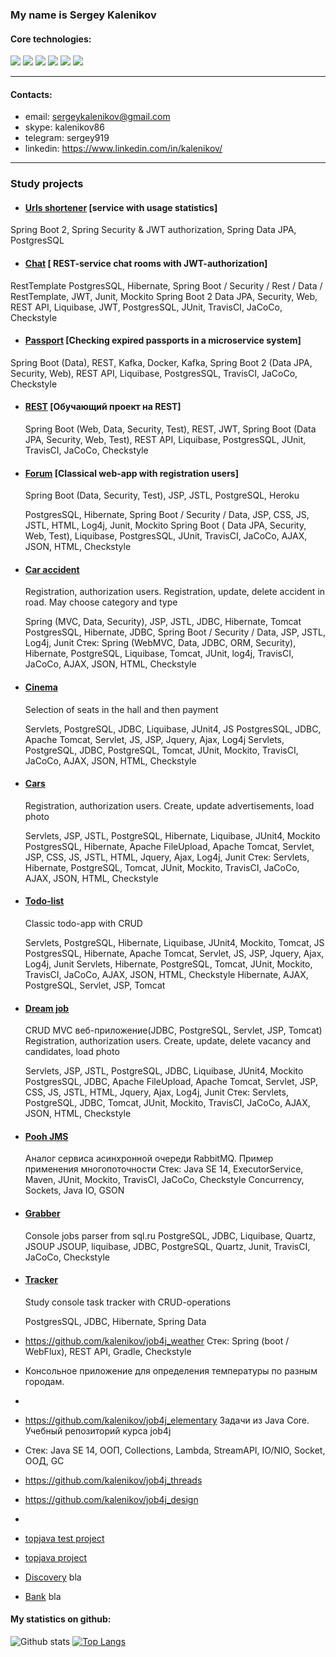 ### My name is Sergey Kalenikov

#### Core technologies:

![](https://img.shields.io/badge/java-%3E%3D%208%20-orange) ![](https://img.shields.io/badge/Spring-%3E%3D%205.0-brightgreen) ![](https://img.shields.io/badge/maven-3-green) ![](https://img.shields.io/badge/postgres-8-blue) ![](https://img.shields.io/badge/Hibernate-%3E%3D%205.0-yellowgreen) ![](https://img.shields.io/badge/Travis-CI-brightgreen)

---

#### Contacts:

* email: sergeykalenikov@gmail.com
* skype: kalenikov86
* telegram: sergey919
* linkedin: https://www.linkedin.com/in/kalenikov/

---

### Study projects

- #### [Urls shortener](https://github.com/kalenikov/job4j_url_shortcut) [service with usage statistics]

Spring Boot 2, Spring Security & JWT authorization, Spring Data JPA, PostgresSQL

- #### [Chat](https://github.com/kalenikov/job4j_chat) [ REST-service chat rooms with JWT-authorization]

RestTemplate PostgresSQL, Hibernate, Spring Boot / Security / Rest / Data / RestTemplate, JWT, Junit, Mockito Spring
Boot 2 Data JPA, Security, Web, REST API, Liquibase, JWT, PostgresSQL, JUnit, TravisCI, JaCoCo, Checkstyle

- #### [Passport](https://github.com/kalenikov/job4j_passport) [Checking expired passports in a microservice system]

Spring Boot (Data), REST, Kafka, Docker, Kafka, Spring Boot 2 (Data JPA, Security, Web), REST API, Liquibase,
PostgresSQL, TravisCI, JaCoCo, Checkstyle

- #### [REST](https://github.com/kalenikov/job4j_rest) [Обучающий проект на REST]

  Spring Boot (Web, Data, Security, Test), REST, JWT, Spring Boot (Data JPA, Security, Web, Test), REST API, Liquibase,
  PostgresSQL, JUnit, TravisCI, JaCoCo, Checkstyle


- #### [Forum](https://github.com/kalenikov/job4j_forum) [Classical web-app with registration users]
  Spring Boot (Data, Security, Test), JSP, JSTL, PostgreSQL, Heroku

  PostgresSQL, Hibernate, Spring Boot / Security / Data, JSP, CSS, JS, JSTL, HTML, Log4j, Junit, Mockito Spring Boot (
  Data JPA, Security, Web, Test), Liquibase, PostgresSQL, JUnit, TravisCI, JaCoCo, AJAX, JSON, HTML, Checkstyle


- #### [Car accident](https://github.com/kalenikov/job4j_car_accident)
  Registration, authorization users. Registration, update, delete accident in road. May choose category and type

  Spring (MVC, Data, Security), JSP, JSTL, JDBC, Hibernate, Tomcat PostgresSQL, Hibernate, JDBC, Spring Boot / Security
  / Data, JSP, JSTL, Log4j, Junit Стек: Spring (WebMVC, Data, JDBC, ORM, Security), Hibernate, PostgreSQL, Liquibase,
  Tomcat, JUnit, log4j, TravisCI, JaCoCo, AJAX, JSON, HTML, Checkstyle


- #### [Cinema](https://github.com/kalenikov/job4j_cinema)
  Selection of seats in the hall and then payment

  Servlets, PostgreSQL, JDBC, Liquibase, JUnit4, JS PostgresSQL, JDBC, Apache Tomcat, Servlet, JS, JSP, Jquery, Ajax,
  Log4j Servlets, PostgreSQL, JDBC, PostgreSQL, Tomcat, JUnit, Mockito, TravisCI, JaCoCo, AJAX, JSON, HTML, Checkstyle


- #### [Cars](https://github.com/kalenikov/job4j_cars)
  Registration, authorization users. Create, update advertisements, load photo

  Servlets, JSP, JSTL, PostgreSQL, Hibernate, Liquibase, JUnit4, Mockito PostgresSQL, Hibernate, Apache FileUpload,
  Apache Tomcat, Servlet, JSP, CSS, JS, JSTL, HTML, Jquery, Ajax, Log4j, Junit Стек: Servlets, Hibernate, PostgreSQL,
  Tomcat, JUnit, Mockito, TravisCI, JaCoCo, AJAX, JSON, HTML, Checkstyle


- #### [Todo-list](https://github.com/kalenikov/job4j_todo)
  Classic todo-app with CRUD

  Servlets, PostgreSQL, Hibernate, Liquibase, JUnit4, Mockito, Tomcat, JS PostgresSQL, Hibernate, Apache Tomcat,
  Servlet, JS, JSP, Jquery, Ajax, Log4j, Junit Servlets, Hibernate, PostgreSQL, Tomcat, JUnit, Mockito, TravisCI,
  JaCoCo, AJAX, JSON, HTML, Checkstyle Hibernate, AJAX, PostgreSQL, Servlet, JSP, Tomcat

- #### [Dream job](https://github.com/kalenikov/job4j_dreamjob)
  CRUD MVC веб-приложение(JDBC, PostgreSQL, Servlet, JSP, Tomcat)
  Registration, authorization users. Create, update, delete vacancy and candidates, load photo

  Servlets, JSP, JSTL, PostgreSQL, JDBC, Liquibase, JUnit4, Mockito PostgresSQL, JDBC, Apache FileUpload, Apache Tomcat,
  Servlet, JSP, CSS, JS, JSTL, HTML, Jquery, Ajax, Log4j, Junit Стек: Servlets, PostgreSQL, JDBC, Tomcat, JUnit,
  Mockito, TravisCI, JaCoCo, AJAX, JSON, HTML, Checkstyle


- #### [Pooh JMS](https://github.com/kalenikov/job4j_pooh)
  Аналог сервиса асинхронной очереди RabbitMQ. Пример применения многопоточности Стек: Java SE 14, ExecutorService,
  Maven, JUnit, Mockito, TravisCI, JaCoCo, Checkstyle Concurrency, Sockets, Java IO, GSON

- #### [Grabber](https://github.com/kalenikov/job4j_grabber)
  Console jobs parser from sql.ru PostgreSQL, JDBC, Liquibase, Quartz, JSOUP JSOUP, liquibase, JDBC, PostgreSQL, Quartz,
  Junit, TravisCI, JaCoCo, Checkstyle

- #### [Tracker](https://github.com/kalenikov/job4j_tracker)
  Study console task tracker with CRUD-operations

  PostgresSQL, JDBC, Hibernate, Spring Data


- https://github.com/kalenikov/job4j_weather
  Стек: Spring (boot / WebFlux), REST API, Gradle, Checkstyle
- Консольное приложение для определения температуры по разным городам.
-
- https://github.com/kalenikov/job4j_elementary
  Задачи из Java Core. Учебный репозиторий курса job4j
- Стек: Java SE 14, ООП, Collections, Lambda, StreamAPI, IO/NIO, Socket, ООД, GC

- https://github.com/kalenikov/job4j_threads
- https://github.com/kalenikov/job4j_design
-

- [topjava test project](https://github.com/kalenikov/JavaRushIntership)

- [topjava project](https://github.com/kalenikov/topjava)


- [Discovery](https://github.com/kalenikov/job4j_discovery) bla


- [Bank](https://github.com/kalenikov/job4j_bank) bla

#### My statistics on github:

![Github stats](https://github-readme-stats.vercel.app/api?username=kalenikov&hide=stars,prs,issues,contribs)
[![Top Langs](https://github-readme-stats.vercel.app/api/top-langs/?username=kalenikov&layout=compact)](https://github.com/kalenikov/github-readme-stats)
